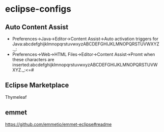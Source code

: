 # eclipse-configs
## Auto Content Assist
* Preferences->Java->Editor->Content Assist->Auto activation triggers for Java:abcdefghijklmnopqrstuvwxyzABCDEFGHIJKLMNOPQRSTUVWXYZ._:  
* Preferences->Web->HTML Files->Editor->Content Assist->Promt when these characters are inserted:abcdefghijklmnopqrstuvwxyzABCDEFGHIJKLMNOPQRSTUVWXYZ._:<=#
## Eclipse Marketplace
Thymeleaf  
## emmet
https://github.com/emmetio/emmet-eclipse#readme
